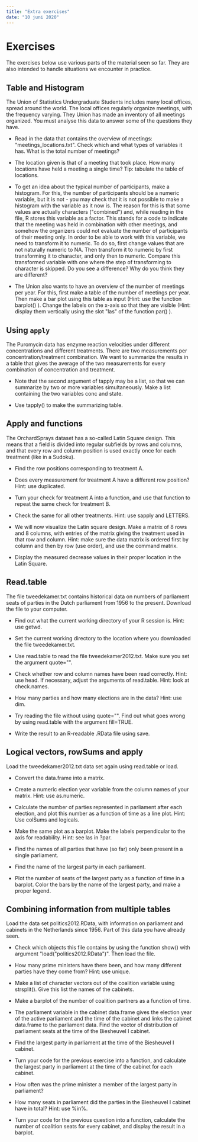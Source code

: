 ```yaml
---
title: "Extra exercises"
date: "10 juni 2020"
---
```


# Exercises

The exercises below use various parts of the material seen so far. They are also intended to handle situations we encounter in practice.

## Table and Histogram

The Union of Statistics Undergraduate Students includes many local offices, spread around the world. The local offices regularly organize meetings, with the frequency varying. They Union has made an inventory of all meetings organized. You must analyse this data to answer some of the questions they have.

- Read in the data that contains the overview of meetings: "meetings_locations.txt". Check which and what types of variables it has. What is the total number of meetings?



- The location given is that of a meeting that took place. How many locations have held a meeting a single time? Tip: tabulate the table of locations.



- To get an idea about the typical number of participants, make a histogram. For this, the number of participants should be a numeric variable, but it is not - you may check that it is not possible to make a histogram with the variable as it now is. The reason for this is that some values are actually characters ("combined") and, while reading in the file, R stores this variable as a factor. This stands for a code to indicate that the meeting was held in combination with other meetings, and somehow the organizers could not evaluate the number of participants of their meeting only. In order to be able to work with this variable, we need to transform it to numeric. To do so, first change values that are not naturally numeric to NA. Then transform it to numeric by first transforming it to character, and only then to numeric. Compare this transformed variable with one where the step of transforming to character is skipped. Do you see a difference? Why do you think they are different?



- The Union also wants to have an overview of the number of meetings per year. For this, first make a table of the number of meetings per year. Then make a bar plot using this table as input (Hint: use the function barplot() ). Change the  labels on the x-axis so that they are visible (Hint:  display them vertically using the slot "las" of the function par() ).



## Using `apply`

The Puromycin data has enzyme reaction velocities under different concentrations and different treatments. There are two measurements per concentration/treatment combination. We want to summarize the results in a table that gives the average of the two measurements for every combination of concentration and treatment.

- Note that the second argument of tapply may be a list, so that we can summarize by two or more variables simultaneously. Make a list containing the two variables conc and state.



- Use tapply() to make the summarizing table.



##  Apply and functions

The OrchardSprays dataset has a so-called Latin Square design. This means that a field is divided into regular subfields by rows and columns, and that every row and column position is used exactly once for each treatment (like in a Sudoku).

- Find the row positions corresponding to treatment A.



- Does every measurement for treatment A have a different row position? Hint: use duplicated.



- Turn your check for treatment A into a function, and use that function to repeat the same check for treatment B.



- Check the same for all other treatments. Hint: use sapply and LETTERS.



- We will now visualize the Latin square design. Make a matrix of 8 rows and 8 columns, with entries of the matrix giving the treatment used in that row and column. Hint: make sure the data matrix is ordered first by column and then by row (use order), and use the command matrix.



- Display the measured decrease values in their proper location in the Latin Square.



## Read.table

The file tweedekamer.txt contains historical data on numbers of parliament seats of parties in the Dutch parliament from 1956 to the present. Download the file to your computer.

- Find out what the current working directory of your R session is. Hint: use getwd.



-	Set the current working directory to the location where you downloaded the file tweedekamer.txt.



-	Use read.table to read the file tweedekamer2012.txt. Make sure you set the argument quote="".



-	Check whether row and column names have been read correctly. Hint: use head. If necessary, adjust the arguments of read.table. Hint: look at check.names.



- How many parties and how many elections are in the data? Hint: use dim.



-	Try reading the file without using quote="". Find out what goes wrong by using read.table with the argument fill=TRUE.



-	Write the result to an R-readable .RData file using save.



## Logical vectors, rowSums and apply

Load the tweedekamer2012.txt data set again using read.table or load.

-	Convert the data.frame into a matrix.



-	Create a numeric election year variable from the column names of your matrix. Hint: use as.numeric.



-	Calculate the number of parties represented in parliament after each election, and plot this number as a function of time as a line plot. Hint: Use colSums and logicals.



-	Make the same plot as a barplot. Make the labels perpendicular to the axis for readability. Hint: see las in ?par.



-	Find the names of all parties that have (so far) only been present in a single parliament.



-	Find the name of the largest party in each parliament.



-	Plot the number of seats of the largest party as a function of time in a barplot. Color the bars by the name of the largest party, and make a proper legend.




## Combining information from multiple tables

Load the data set politics2012.RData, with information on parliament and cabinets in the Netherlands since 1956. Part of this data you have already seen. 

- Check which objects this file contains by using the function show() with argument "load("politics2012.RData")". Then load the file.



-  How many prime ministers have there been, and how many different parties have they come from? Hint: use unique.



- Make a list of character vectors out of the coalition variable using strsplit(). Give this list the names of the cabinets.



- Make a barplot of the number of coalition partners as a function of time.



- The parliament variable in the cabinet data.frame gives the election year of the active parliament and the time of the cabinet and links the cabinet data.frame to the parliament data. Find the vector of distribution of parliament seats at the time of the Biesheuvel I cabinet.



- Find the largest party in parliament at the time of the Biesheuvel I cabinet.



- Turn your code for the previous exercise into a function, and calculate the largest party in parliament at the time of the cabinet for each cabinet.



- How often was the prime minister a member of the largest party in parliament?



- How many seats in parliament did the parties in the Biesheuvel I cabinet have in total? Hint: use %in%.



- Turn your code for the previous question into a function, calculate the number of coalition seats for every cabinet, and display the result in a barplot.



